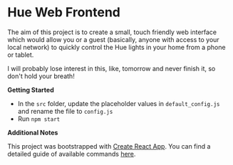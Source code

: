 # Hue Web Frontend

The aim of this project is to create a small, touch friendly web interface which
would allow you or a guest (basically, anyone with access to your local network)
to quickly control the Hue lights in your home from a phone or tablet.

I will probably lose interest in this, like, tomorrow and never finish it, so don't hold your breath!

**Getting Started**

- In the `src` folder, update the placeholder values in `default_config.js` and rename the file to `config.js`
- Run `npm start`

**Additional Notes**

This project was bootstrapped with [Create React App](https://github.com/facebookincubator/create-react-app). You can find a detailed guide of available commands [here](https://github.com/facebookincubator/create-react-app/blob/master/packages/react-scripts/template/README.md).